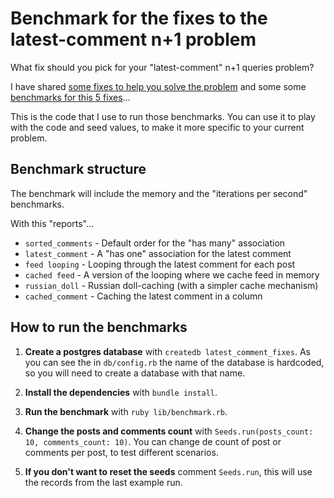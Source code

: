 # Benchmark for the fixes to the latest-comment n+1 problem

What fix should you pick for your "latest-comment" n+1 queries problem?

I have shared [some fixes to help you solve the
problem](https://bhserna.com/5-ways-to-fix-the-latest-comment-n-1-problem.html) and some some
[benchmarks for this 5
fixes](https://bhserna.com/benchmarks-for-the-fixes-to-the-latest-comment-n-1-problem.html)...

This is the code that I use to run those benchmarks. You can use it to play with the
code and seed values, to make it more specific to your current problem.

## Benchmark structure

The benchmark will include the memory and the "iterations per second" benchmarks.

With this "reports"…

* `sorted_comments` - Default order for the "has many" association
* `latest_comment` - A "has one" association for the latest comment
* `feed looping` - Looping through the latest comment for each post
* `cached feed` - A version of the looping where we cache feed in memory
* `russian_doll` - Russian doll-caching (with a simpler cache mechanism)
* `cached_comment` - Caching the latest comment in a column


## How to run the benchmarks

1. **Create a postgres database** with `createdb latest_comment_fixes`. As
   you can see the in `db/config.rb` the name of the database is hardcoded, so
   you will need to create a database with that name.

2. **Install the dependencies** with `bundle install`.

3. **Run the benchmark** with `ruby lib/benchmark.rb`.

4. **Change the posts and comments count**  with `Seeds.run(posts_count: 10,
   comments_count: 10)`. You can change de count of post or comments per post,
   to test different scenarios.

5. **If you don't want to reset the seeds** comment `Seeds.run`, this will use
   the records from the last example run.
